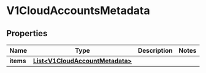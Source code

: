 # V1CloudAccountsMetadata

## Properties
Name | Type | Description | Notes
------------ | ------------- | ------------- | -------------
**items** | [**List&lt;V1CloudAccountMetadata&gt;**](V1CloudAccountMetadata.md) |  | 
